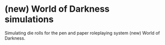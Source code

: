 # (new) World of Darkness simulations

Simulating die rolls for the pen and paper roleplaying system (new) World of Darkness. 
